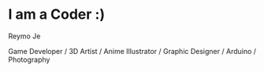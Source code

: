 # **I am a Coder** :)

Reymo Je

Game Developer / 3D Artist / Anime Illustrator / Graphic Designer / Arduino / Photography